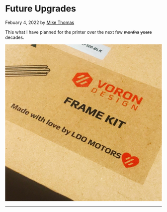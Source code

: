 # Future Upgrades

Febuary 4, 2022 by [Mike Thomas](https://github.com/mikepthomas)

This what I have planned for the printer over the next few ~~months~~ ~~years~~ decades.

![](https://github.com/mikepthomas/mikepthomas.github.io/raw/develop/src/img/printer-future-upgrades/voron-frame.jpg)

---

